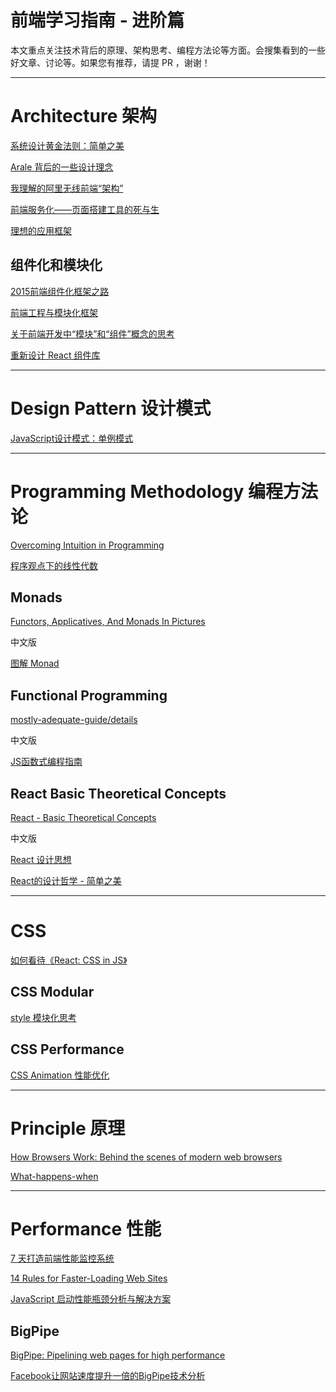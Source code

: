 # 前端学习指南 - 进阶篇

本文重点关注技术背后的原理、架构思考、编程方法论等方面。会搜集看到的一些好文章、讨论等。如果您有推荐，请提 PR ，谢谢！


--------------------------------------------------------------------------------

# Architecture 架构

[系统设计黄金法则：简单之美](http://blog.sciencenet.cn/home.php?mod=space&uid=414166&do=blog&id=562616)

[Arale 背后的一些设计理念](https://github.com/lifesinger/blog/issues/106)

[我理解的阿里无线前端“架构”](https://github.com/amfe/article/issues/3)

[前端服务化——页面搭建工具的死与生](http://www.cnblogs.com/sskyy/p/6496287.html)

[理想的应用框架](http://www.cnblogs.com/sskyy/p/4592353.html)


## 组件化和模块化

[2015前端组件化框架之路](https://github.com/xufei/blog/issues/19)

[前端工程与模块化框架](http://div.io/topic/439)

[关于前端开发中“模块”和“组件”概念的思考](https://github.com/hax/hax.github.com/issues/21)

[重新设计 React 组件库](https://zhuanlan.zhihu.com/p/24207409)

--------------------------------------------------------------------------------

# Design Pattern 设计模式

[JavaScript设计模式：单例模式](http://www.zcfy.cc/article/javascript-design-patterns-the-singleton-918.html)


--------------------------------------------------------------------------------

# Programming Methodology 编程方法论

[Overcoming Intuition in Programming](https://amasad.me/intuition)

[程序观点下的线性代数](http://www.cnblogs.com/weidagang2046/p/linear-algebra-from-programming-perspective.html)

## Monads

[Functors, Applicatives, And Monads In Pictures](http://adit.io/posts/2013-04-17-functors,_applicatives,_and_monads_in_pictures.html)

中文版

[图解 Monad](http://www.ruanyifeng.com/blog/2015/07/monad.html)

## Functional Programming

[mostly-adequate-guide/details](https://drboolean.gitbooks.io/mostly-adequate-guide/content/)

中文版

[JS函数式编程指南](https://www.gitbook.com/book/llh911001/mostly-adequate-guide-chinese/details)

## React Basic Theoretical Concepts

[React - Basic Theoretical Concepts](https://github.com/reactjs/react-basic)

中文版

[React 设计思想](https://github.com/react-guide/react-basic)

[React的设计哲学 - 简单之美](http://www.infoq.com/cn/articles/react-art-of-simplity)


--------------------------------------------------------------------------------

# CSS

[如何看待《React: CSS in JS》](https://github.com/hax/hax.github.com/issues/22)

## CSS Modular

[style 模块化思考](http://front-ender.me/architecture/style-modular.html)

## CSS Performance

[CSS Animation 性能优化](http://www.w3cplus.com/animation/animation-performance.html)


--------------------------------------------------------------------------------

# Principle 原理

[How Browsers Work: Behind the scenes of modern web browsers](https://www.html5rocks.com/en/tutorials/internals/howbrowserswork/)

[What-happens-when](https://github.com/skyline75489/what-happens-when-zh_CN)


--------------------------------------------------------------------------------

# Performance 性能

[7 天打造前端性能监控系统](http://fex.baidu.com/blog/2014/05/build-performance-monitor-in-7-days/)

[14 Rules for Faster-Loading Web Sites](http://stevesouders.com/hpws/rules.php)

[JavaScript 启动性能瓶颈分析与解决方案](http://mp.weixin.qq.com/s?__biz=MzIwNjQwMzUwMQ==&mid=2247484987&idx=1&sn=7f20da20bc6baed62ca8ff115209942b)

## BigPipe

[BigPipe: Pipelining web pages for high performance](https://www.facebook.com/note.php?note_id=389414033919)

[Facebook让网站速度提升一倍的BigPipe技术分析](http://limu.iteye.com/blog/765173)
